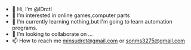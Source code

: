- 👋 Hi, I’m @lDrctl
- 👀 I’m interested in online games,computer parts
- 🌱 I’m currently learning nothing,but I'm going to learn automation programs.
- 💞️ I’m looking to collaborate on ...
- 📫 How to reach me minsudrct@gmail.com or sonms3275@gmail.com

<!---
lDrctl/lDrctl is a ✨ special ✨ repository because its `README.md` (this file) appears on your GitHub profile.
You can click the Preview link to take a look at your changes.
--->
